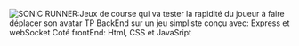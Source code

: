![SONIC RUNNER](https://https://github.com/rijarakoto25/sonicRunner/blob/main/public/sonic_runner.jpg?raw=true):Jeux de course qui va tester la rapidité du joueur à faire déplacer son avatar
TP BackEnd sur un jeu simpliste conçu avec: Express et webSocket
Coté frontEnd: Html, CSS et JavaSript
